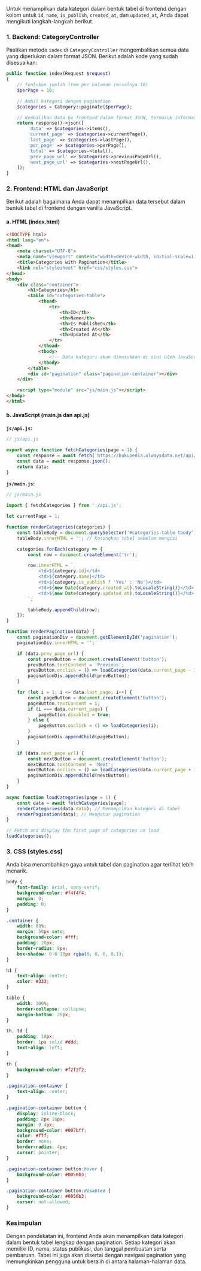 Untuk menampilkan data kategori dalam bentuk tabel di frontend dengan kolom untuk `id`, `name`, `is_publish`, `created_at`, dan `updated_at`, Anda dapat mengikuti langkah-langkah berikut.

### 1. **Backend: CategoryController**

Pastikan metode `index` di `CategoryController` mengembalikan semua data yang diperlukan dalam format JSON. Berikut adalah kode yang sudah disesuaikan:

```php
public function index(Request $request)
{
    // Tentukan jumlah item per halaman (misalnya 10)
    $perPage = 10;

    // Ambil kategori dengan pagination
    $categories = Category::paginate($perPage);

    // Kembalikan data ke frontend dalam format JSON, termasuk informasi pagination
    return response()->json([
        'data' => $categories->items(),
        'current_page' => $categories->currentPage(),
        'last_page' => $categories->lastPage(),
        'per_page' => $categories->perPage(),
        'total' => $categories->total(),
        'prev_page_url' => $categories->previousPageUrl(),
        'next_page_url' => $categories->nextPageUrl(),
    ]);
}
```

### 2. **Frontend: HTML dan JavaScript**

Berikut adalah bagaimana Anda dapat menampilkan data tersebut dalam bentuk tabel di frontend dengan vanilla JavaScript.

#### a. **HTML (index.html)**

```html
<!DOCTYPE html>
<html lang="en">
<head>
    <meta charset="UTF-8">
    <meta name="viewport" content="width=device-width, initial-scale=1.0">
    <title>Categories with Pagination</title>
    <link rel="stylesheet" href="css/styles.css">
</head>
<body>
    <div class="container">
        <h1>Categories</h1>
        <table id="categories-table">
            <thead>
                <tr>
                    <th>ID</th>
                    <th>Name</th>
                    <th>Is Published</th>
                    <th>Created At</th>
                    <th>Updated At</th>
                </tr>
            </thead>
            <tbody>
                <!-- Data kategori akan dimasukkan di sini oleh JavaScript -->
            </tbody>
        </table>
        <div id="pagination" class="pagination-container"></div>
    </div>

    <script type="module" src="js/main.js"></script>
</body>
</html>
```

#### b. **JavaScript (main.js dan api.js)**

**`js/api.js`:**

```javascript
// js/api.js

export async function fetchCategories(page = 1) {
    const response = await fetch(`https://bukupedia.alwaysdata.net/api/categories?page=${page}`);
    const data = await response.json();
    return data;
}
```

**`js/main.js`:**

```javascript
// js/main.js

import { fetchCategories } from './api.js';

let currentPage = 1;

function renderCategories(categories) {
    const tableBody = document.querySelector('#categories-table tbody');
    tableBody.innerHTML = ''; // Kosongkan tabel sebelum mengisi

    categories.forEach(category => {
        const row = document.createElement('tr');

        row.innerHTML = `
            <td>${category.id}</td>
            <td>${category.name}</td>
            <td>${category.is_publish ? 'Yes' : 'No'}</td>
            <td>${new Date(category.created_at).toLocaleString()}</td>
            <td>${new Date(category.updated_at).toLocaleString()}</td>
        `;

        tableBody.appendChild(row);
    });
}

function renderPagination(data) {
    const paginationDiv = document.getElementById('pagination');
    paginationDiv.innerHTML = '';

    if (data.prev_page_url) {
        const prevButton = document.createElement('button');
        prevButton.textContent = 'Previous';
        prevButton.onclick = () => loadCategories(data.current_page - 1);
        paginationDiv.appendChild(prevButton);
    }

    for (let i = 1; i <= data.last_page; i++) {
        const pageButton = document.createElement('button');
        pageButton.textContent = i;
        if (i === data.current_page) {
            pageButton.disabled = true;
        } else {
            pageButton.onclick = () => loadCategories(i);
        }
        paginationDiv.appendChild(pageButton);
    }

    if (data.next_page_url) {
        const nextButton = document.createElement('button');
        nextButton.textContent = 'Next';
        nextButton.onclick = () => loadCategories(data.current_page + 1);
        paginationDiv.appendChild(nextButton);
    }
}

async function loadCategories(page = 1) {
    const data = await fetchCategories(page);
    renderCategories(data.data); // Menampilkan kategori di tabel
    renderPagination(data); // Mengatur pagination
}

// Fetch and display the first page of categories on load
loadCategories();
```

### 3. **CSS (styles.css)**

Anda bisa menambahkan gaya untuk tabel dan pagination agar terlihat lebih menarik.

```css
body {
    font-family: Arial, sans-serif;
    background-color: #f4f4f4;
    margin: 0;
    padding: 0;
}

.container {
    width: 80%;
    margin: 50px auto;
    background-color: #fff;
    padding: 20px;
    border-radius: 8px;
    box-shadow: 0 0 10px rgba(0, 0, 0, 0.1);
}

h1 {
    text-align: center;
    color: #333;
}

table {
    width: 100%;
    border-collapse: collapse;
    margin-bottom: 20px;
}

th, td {
    padding: 10px;
    border: 1px solid #ddd;
    text-align: left;
}

th {
    background-color: #f2f2f2;
}

.pagination-container {
    text-align: center;
}

.pagination-container button {
    display: inline-block;
    padding: 8px 16px;
    margin: 0 4px;
    background-color: #007bff;
    color: #fff;
    border: none;
    border-radius: 4px;
    cursor: pointer;
}

.pagination-container button:hover {
    background-color: #0056b3;
}

.pagination-container button:disabled {
    background-color: #0056b3;
    cursor: not-allowed;
}
```

### Kesimpulan

Dengan pendekatan ini, frontend Anda akan menampilkan data kategori dalam bentuk tabel lengkap dengan pagination. Setiap kategori akan memiliki ID, nama, status publikasi, dan tanggal pembuatan serta pembaruan. Tabel ini juga akan disertai dengan navigasi pagination yang memungkinkan pengguna untuk beralih di antara halaman-halaman data.